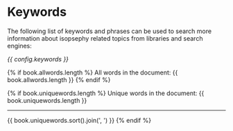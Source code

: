 # Keywords

The following list of keywords and phrases can be used to search more information about isopsephy related topics from libraries and search engines:

*{{ config.keywords }}*

{% if book.allwords.length %}
All words in the document: {{ book.allwords.length }}
{% endif %}

{% if book.uniquewords.length %}
Unique words in the document: {{ book.uniquewords.length }}

<hr/>

{{ book.uniquewords.sort().join(', ') }}
{% endif %}
